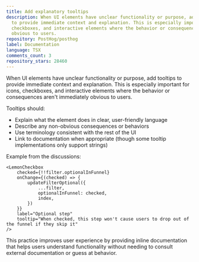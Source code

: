 ```yaml
---
title: Add explanatory tooltips
description: When UI elements have unclear functionality or purpose, add tooltips
  to provide immediate context and explanation. This is especially important for icons,
  checkboxes, and interactive elements where the behavior or consequences aren't immediately
  obvious to users.
repository: PostHog/posthog
label: Documentation
language: TSX
comments_count: 3
repository_stars: 28460
---
```


When UI elements have unclear functionality or purpose, add tooltips to provide immediate context and explanation. This is especially important for icons, checkboxes, and interactive elements where the behavior or consequences aren't immediately obvious to users.

Tooltips should:
- Explain what the element does in clear, user-friendly language
- Describe any non-obvious consequences or behaviors
- Use terminology consistent with the rest of the UI
- Link to documentation when appropriate (though some tooltip implementations only support strings)

Example from the discussions:
```tsx
<LemonCheckbox
    checked={!!filter.optionalInFunnel}
    onChange={(checked) => {
        updateFilterOptional({
            ...filter,
            optionalInFunnel: checked,
            index,
        })
    }}
    label="Optional step"
    tooltip="When checked, this step won't cause users to drop out of the funnel if they skip it"
/>
```

This practice improves user experience by providing inline documentation that helps users understand functionality without needing to consult external documentation or guess at behavior.